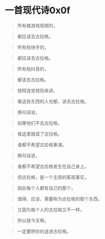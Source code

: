 # 一首现代诗0x0f

>所有做游戏视频的，

>都应该去古拉格。

>所有拍快手的，

>都应该去古拉格。

>所有拍抖音的，

>都该去古拉格。

>按照连坐规则来讲，

>看这些东西的人也都，该去古拉格。

>换句话说，

>如果他们不去古拉格，

>我这里就成了古拉格。

>谁都不希望古拉格重演。

>换句话说，

>谁都不希望古拉格发生在自己身上。

>但古拉格，是一个主观的客观事实，

>因此每个人都有自己的那个，

>值得、应该、需要称为古拉格的那个东西。

>又因为每个人的古拉格又不一样，

>所以我今天啊，

>一定要把你的送进古拉格。
